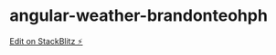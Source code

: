 # angular-weather-brandonteohph

[Edit on StackBlitz ⚡️](https://stackblitz.com/edit/angular-weather-brandonteohph)